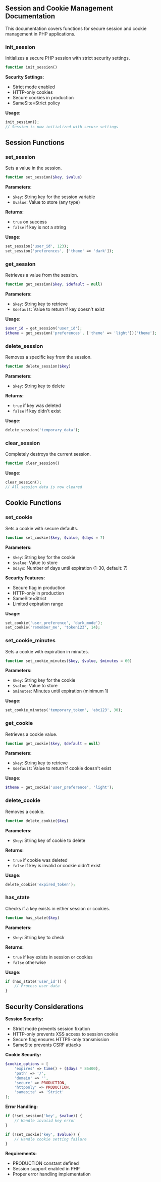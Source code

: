 ## Session and Cookie Management Documentation

This documentation covers functions for secure session and cookie management in PHP applications.

### init_session

Initializes a secure PHP session with strict security settings.

```php
function init_session()
```

**Security Settings:**
- Strict mode enabled
- HTTP-only cookies
- Secure cookies in production
- SameSite=Strict policy

**Usage:**
```php
init_session();
// Session is now initialized with secure settings
```

## Session Functions

### set_session

Sets a value in the session.

```php
function set_session($key, $value)
```

**Parameters:**
- `$key`: String key for the session variable
- `$value`: Value to store (any type)

**Returns:**
- `true` on success
- `false` if key is not a string

**Usage:**
```php
set_session('user_id', 123);
set_session('preferences', ['theme' => 'dark']);
```

### get_session

Retrieves a value from the session.

```php
function get_session($key, $default = null)
```

**Parameters:**
- `$key`: String key to retrieve
- `$default`: Value to return if key doesn't exist

**Usage:**
```php
$user_id = get_session('user_id');
$theme = get_session('preferences', ['theme' => 'light'])['theme'];
```

### delete_session

Removes a specific key from the session.

```php
function delete_session($key)
```

**Parameters:**
- `$key`: String key to delete

**Returns:**
- `true` if key was deleted
- `false` if key didn't exist

**Usage:**
```php
delete_session('temporary_data');
```

### clear_session

Completely destroys the current session.

```php
function clear_session()
```

**Usage:**
```php
clear_session();
// All session data is now cleared
```

## Cookie Functions

### set_cookie

Sets a cookie with secure defaults.

```php
function set_cookie($key, $value, $days = 7)
```

**Parameters:**
- `$key`: String key for the cookie
- `$value`: Value to store
- `$days`: Number of days until expiration (1-30, default: 7)

**Security Features:**
- Secure flag in production
- HTTP-only in production
- SameSite=Strict
- Limited expiration range

**Usage:**
```php
set_cookie('user_preference', 'dark_mode');
set_cookie('remember_me', 'token123', 14);
```

### set_cookie_minutes

Sets a cookie with expiration in minutes.

```php
function set_cookie_minutes($key, $value, $minutes = 60)
```

**Parameters:**
- `$key`: String key for the cookie
- `$value`: Value to store
- `$minutes`: Minutes until expiration (minimum 1)

**Usage:**
```php
set_cookie_minutes('temporary_token', 'abc123', 30);
```

### get_cookie

Retrieves a cookie value.

```php
function get_cookie($key, $default = null)
```

**Parameters:**
- `$key`: String key to retrieve
- `$default`: Value to return if cookie doesn't exist

**Usage:**
```php
$theme = get_cookie('user_preference', 'light');
```

### delete_cookie

Removes a cookie.

```php
function delete_cookie($key)
```

**Parameters:**
- `$key`: String key of cookie to delete

**Returns:**
- `true` if cookie was deleted
- `false` if key is invalid or cookie didn't exist

**Usage:**
```php
delete_cookie('expired_token');
```

### has_state

Checks if a key exists in either session or cookies.

```php
function has_state($key)
```

**Parameters:**
- `$key`: String key to check

**Returns:**
- `true` if key exists in session or cookies
- `false` otherwise

**Usage:**
```php
if (has_state('user_id')) {
    // Process user data
}
```

## Security Considerations

**Session Security:**
- Strict mode prevents session fixation
- HTTP-only prevents XSS access to session cookie
- Secure flag ensures HTTPS-only transmission
- SameSite prevents CSRF attacks

**Cookie Security:**
```php
$cookie_options = [
    'expires' => time() + ($days * 86400),
    'path' => '/',
    'domain' => '',
    'secure' => PRODUCTION,
    'httponly' => PRODUCTION,
    'samesite' => 'Strict'
];
```

**Error Handling:**
```php
if (!set_session('key', $value)) {
    // Handle invalid key error
}

if (!set_cookie('key', $value)) {
    // Handle cookie setting failure
}
```

**Requirements:**
- PRODUCTION constant defined
- Session support enabled in PHP
- Proper error handling implementation